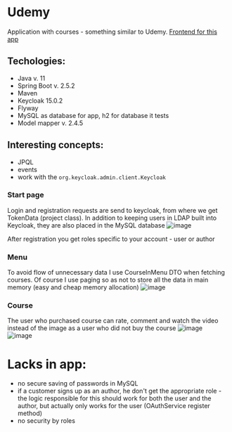 # Udemy
Application with courses - something similar to Udemy.
[Frontend for this app](https://github.com/KarolXX/Udemy-react)

## Techologies:
* Java v. 11
* Spring Boot v. 2.5.2
* Maven
* Keycloak 15.0.2
* Flyway
* MySQL as database for app, h2 for database it tests
* Model mapper v. 2.4.5

## Interesting concepts:
* JPQL
* events
* work with the `org.keycloak.admin.client.Keycloak`

### Start page
Login and registration requests are send to keycloak, from where we get TokenData (project class).
In addition to keeping users in LDAP built into Keycloak, they are also placed in the MySQL database
![image](https://user-images.githubusercontent.com/71709330/163377719-39ec7303-57eb-497d-89a8-9883098efe5f.png)

After registration you get roles specific to your account - user or author

### Menu
To avoid flow of unnecessary data I use CourseInMenu DTO when fetching courses.
Of course I use paging so as not to store all the data in main memory (easy and cheap memory allocation)
![image](https://user-images.githubusercontent.com/71709330/163381342-09b06988-a6ed-48e4-9fec-bf327323a7df.png)

### Course
The user who purchased course can rate, comment and watch the video instead of the image as a user who did not buy the course
![image](https://user-images.githubusercontent.com/71709330/163387427-413ce79a-f189-4009-92b3-1231ef04764f.png)
![image](https://user-images.githubusercontent.com/71709330/163387462-9d20e5bc-70a0-49f5-b662-35fddf421f83.png)



# Lacks in app:
* no secure saving of passwords in MySQL
* if a customer signs up as an author, he don't get the appropriate role - the logic responsible for this should work for both the user and the author, but actually only works for the user (OAuthService register method)
* no security by roles


